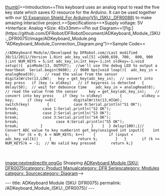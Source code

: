 <p><a href="image:ADKeyboard_Module.jpg" title="wikilink">thumb</a>]==Introduction==This keyboard uses an analog input to read the five key state which saves IO resource for the Arduino. It can be used together with our <a href="IO_Expansion_Shield_For_Arduino(V5)_(SKU:_DFR0088)" title="wikilink">IO Expansion Shield_For Arduino(V5)_(SKU:_DFR0088)</a> to make amazing interactive project.==Specifications==*Supply voltage: 5V *Interface: Analog *Size: 40x33mm==Pin out Diagram==![fig:](https://github.com/DFRobot/DFRobotDocument/ADKeyboard_Module_(SKU:_DFR0075)/image/ADKeyboard_Module.png  "ADKeyboard_Module_Connection_Diagram.png")==Sample Code==</p>
<pre class="sourceCode cpp"><code class="sourceCode cpp"><span class="co">//ADKeyboard Module//Developed by DFRobot.com//Last modified 30/11/2011//Version 1.0int adc_key_val[5] ={600,650, 700,  800, 900 };int NUM_KEYS = 5;int adc_key_in;int key=-1;int oldkey=-1;void setup(){  pinMode(13, OUTPUT);  //we&#39;ll use the debug LED to output a heartbeat  Serial.begin(9600); // 9600 bps}void loop(){  adc_key_in = analogRead(0);    // read the value from the sensor   digitalWrite(13,LOW);   key = get_key(adc_key_in);  // convert into key press   if (key != oldkey)   // if keypress is detected   {    delay(50);  // wait for debounce time    adc_key_in = analogRead(0);    // read the value from the sensor     key = get_key(adc_key_in);    // convert into key press    if (key != oldkey)        {         oldkey = key;      if (key &gt;=0){        digitalWrite(13,HIGH);        switch(key)        {           case 0:Serial.println(&quot;S1 OK&quot;);                     break;           case 1:Serial.println(&quot;S2 OK&quot;);                     break;           case 2:Serial.println(&quot;S3 OK&quot;);                     break;           case 3:Serial.println(&quot;S4 OK&quot;);                     break;                 case 4:Serial.println(&quot;S5 OK&quot;);                     break;          }                      }    }  } delay(100);}// Convert ADC value to key numberint get_key(unsigned int input){    int k;    for (k = 0; k &lt; NUM_KEYS; k++)    {      if (input &lt; adc_key_val[k])     {            return k;        }   }       if (k &gt;= NUM_KEYS)k = -1;  // No valid key pressed       return k;}</span></code></pre>
<p><br /><br /><a href="image:nextredirectltr.png" title="wikilink">image:nextredirectltr.pngGo</a> Shopping <a href="https://www.dfrobot.com/product-197.html">ADKeyboard Module (SKU: DFR0075)</a><a href="category:_Product_Manual" title="wikilink">category: Product Manual</a><a href="category:_DFR_Series" title="wikilink">category: DFR Series</a><a href="category:_Modules" title="wikilink">category: Modules</a> <a href="category:_Source" title="wikilink">category: Source</a><a href="category:_Diagram" title="wikilink">category: Diagram</a>--&gt;</p>---
title: ADKeyboard Module (SKU: DFR0075)
permalink: /ADKeyboard_Module_(SKU:_DFR0075)/
---

